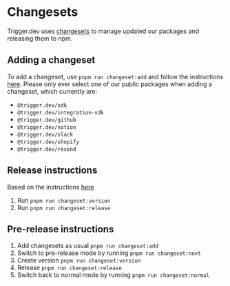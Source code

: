# Changesets

Trigger.dev uses [changesets](https://github.com/changesets/changesets) to manage updated our packages and releasing them to npm.

## Adding a changeset

To add a changeset, use `pnpm run changeset:add` and follow the instructions [here](https://github.com/changesets/changesets/blob/main/docs/adding-a-changeset.md). Please only ever select one of our public packages when adding a changeset, which currently are:

- `@trigger.dev/sdk`
- `@trigger.dev/integration-sdk`
- `@trigger.dev/github`
- `@trigger.dev/notion`
- `@trigger.dev/slack`
- `@trigger.dev/shopify`
- `@trigger.dev/resend`

## Release instructions

Based on the instructions [here](https://github.com/changesets/changesets/blob/main/docs/intro-to-using-changesets.md)

1. Run `pnpm run changeset:version`
2. Run `pnpm run changeset:release`

## Pre-release instructions

1. Add changesets as usual `pnpm run changeset:add`
2. Switch to pre-release mode by running `pnpm run changeset:next`
3. Create version `pnpm run changeset:version`
4. Release `pnpm run changeset:release`
5. Switch back to normal mode by running `pnpm run changeset:normal`
